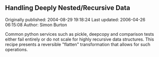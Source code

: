 ## Handling Deeply Nested/Recursive Data 
Originally published: 2004-08-29 19:18:24 
Last updated: 2006-04-26 06:15:08 
Author: Simon Burton 
 
Common python services such as pickle, deepcopy and comparison tests either fail entirely or do not scale for highly recursive data structures. This recipe presents a reversible "flatten" transformation that allows for such operations.